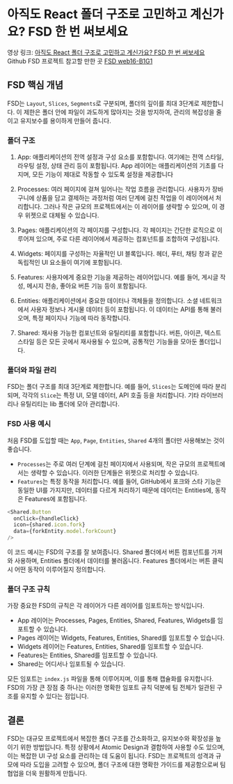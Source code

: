 # 아직도 React 폴더 구조로 고민하고 계신가요? FSD 한 번 써보세요

영상 링크: [아직도 React 폴더 구조로 고민하고 계신가요? FSD 한 번 써보세요](https://www.youtube.com/watch?v=64Fx5Y1gEOA)<br/>
Github FSD 프로젝트 참고할 만한 곳 [FSD web16-B1G1](https://github.com/boostcampwm2023/web16-B1G1)

## FSD 핵심 개념

FSD는 `Layout`, `Slices`, `Segments`로 구분되며, 폴더의 깊이를 최대 3단계로 제한합니다.
이 제한은 폴더 안에 파일이 과도하게 많아지는 것을 방지하여, 관리의 복잡성을 줄이고 유지보수를 용이하게 만들어 줍니다.

### 폴더 구조

1. App: 애플리케이션의 전역 설정과 구성 요소를 포함합니다. 여기에는 전역 스타일, 라우팅 설정, 상태 관리 등이 포함됩니다. App 레이어는 애플리케이션의 기초를 다지며, 모든 기능이 제대로 작동할 수 있도록 설정을 제공합니다

2. Processes: 여러 페이지에 걸쳐 일어나는 작업 흐름을 관리합니다. 사용자가 장바구니에 상품을 담고 결제하는 과정처럼 여러 단계에 걸친 작업을 이 레이어에서 처리합니다. 그러나 작은 규모의 프로젝트에서는 이 레이어를 생략할 수 있으며, 이 경우 위젯으로 대체될 수 있습니다.

3. Pages: 애플리케이션의 각 페이지를 구성합니다. 각 페이지는 간단한 로직으로 이루어져 있으며, 주로 다른 레이어에서 제공하는 컴포넌트를 조합하여 구성됩니다.

4. Widgets: 페이지를 구성하는 자율적인 UI 블록입니다. 헤더, 푸터, 채팅 창과 같은 독립적인 UI 요소들이 여기에 포함됩니다.

5. Features: 사용자에게 중요한 기능을 제공하는 레이어입니다. 예를 들어, 게시글 작성, 메시지 전송, 좋아요 버튼 기능 등이 포함됩니다.

6. Entities: 애플리케이션에서 중요한 데이터나 객체들을 정의합니다. 소셜 네트워크에서 사용자 정보나 게시물 데이터 등이 포함됩니다. 이 데이터는 API를 통해 불러오며, 특정 페이지나 기능에 따라 동작합니다.

7. Shared: 재사용 가능한 컴포넌트와 유틸리티를 포함합니다. 버튼, 아이콘, 텍스트 스타일 등은 모든 곳에서 재사용될 수 있으며, 공통적인 기능들을 모아둔 폴더입니다.

### 폴더와 파일 관리

FSD는 폴더 구조를 최대 3단계로 제한합니다. 예를 들어, `Slices`는 도메인에 따라 분리되며, 각각의 `Slice`는 특정 UI, 모델 데이터, API 호출 등을 처리합니다. 기타 라이브러리나 유틸리티는 lib 폴더에 모아 관리합니다.

### FSD 사용 예시

처음 FSD를 도입할 때는 `App`, `Page`, `Entities`, `Shared` 4개의 폴더만 사용해보는 것이 좋습니다.

- `Processes`는 주로 여러 단계에 걸친 페이지에서 사용되며, 작은 규모의 프로젝트에서는 생략할 수 있습니다. 이러한 단계들은 위젯으로 처리할 수 있습니다.
- `Features`는 특정 동작을 처리합니다. 예를 들어, GitHub에서 포크와 스타 기능은 동일한 UI를 가지지만, 데이터를 다르게 처리하기 때문에 데이터는 Entities에, 동작은 Features에 포함됩니다.

```javascript
<Shared.Button
  onClick={handleClick}
  icon={shared.icon.fork}
  data={forkEntity.model.forkCount}
/>
```

이 코드 예시는 FSD의 구조를 잘 보여줍니다. Shared 폴더에서 버튼 컴포넌트를 가져와 사용하며, Entities 폴더에서 데이터를 불러옵니다. Features 폴더에서는 버튼 클릭 시 어떤 동작이 이루어질지 정의합니다.

### 폴더 구조 규칙

가장 중요한 FSD의 규칙은 각 레이어가 다른 레이어를 임포트하는 방식입니다.

- App 레이어는 Processes, Pages, Entities, Shared, Features, Widgets를 임포트할 수 있습니다.
- Pages 레이어는 Widgets, Features, Entities, Shared를 임포트할 수 있습니다.
- Widgets 레이어는 Features, Entities, Shared를 임포트할 수 있습니다.
- Features는 Entities, Shared를 임포트할 수 있습니다.
- Shared는 어디서나 임포트될 수 있습니다.

모든 임포트는 `index.js` 파일을 통해 이루어지며, 이를 통해 캡슐화를 유지합니다. FSD의 가장 큰 장점 중 하나는 이러한 명확한 임포트 규칙 덕분에 팀 전체가 일관된 구조를 유지할 수 있다는 점입니다.

## 결론

FSD는 대규모 프로젝트에서 복잡한 폴더 구조를 간소화하고, 유지보수와 확장성을 높이기 위한 방법입니다. 특정 상황에서 Atomic Design과 결합하여 사용할 수도 있으며, 이는 복잡한 UI 구성 요소를 관리하는 데 도움이 됩니다. FSD는 프로젝트의 성격과 규모에 따라 도입을 고려할 수 있으며, 폴더 구조에 대한 명확한 가이드를 제공함으로써 팀 협업을 더욱 원활하게 만듭니다.
